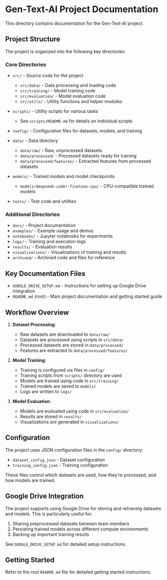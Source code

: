 # Gen-Text-AI Project Documentation

This directory contains documentation for the Gen-Text-AI project.

## Project Structure

The project is organized into the following key directories:

### Core Directories

- `src/` - Source code for the project

  - `src/data/` - Data processing and loading code
  - `src/training/` - Model training code
  - `src/evaluation/` - Model evaluation code
  - `src/utils/` - Utility functions and helper modules

- `scripts/` - Utility scripts for various tasks

  - See `scripts/README.md` for details on individual scripts

- `config/` - Configuration files for datasets, models, and training

- `data/` - Data directory

  - `data/raw/` - Raw, unprocessed datasets
  - `data/processed/` - Processed datasets ready for training
  - `data/processed/features/` - Extracted features from processed datasets

- `models/` - Trained models and model checkpoints

  - `models/deepseek-coder-finetune-cpu/` - CPU-compatible trained models

- `tests/` - Test code and utilities

### Additional Directories

- `docs/` - Project documentation
- `examples/` - Example usage and demos
- `notebooks/` - Jupyter notebooks for experiments
- `logs/` - Training and execution logs
- `results/` - Evaluation results
- `visualizations/` - Visualizations of training and results
- `archived/` - Archived code and files for reference

## Key Documentation Files

- `GOOGLE_DRIVE_SETUP.md` - Instructions for setting up Google Drive integration
- `README.md` (root) - Main project documentation and getting started guide

## Workflow Overview

1. **Dataset Processing**:

   - Raw datasets are downloaded to `data/raw/`
   - Datasets are processed using scripts in `src/data/`
   - Processed datasets are stored in `data/processed/`
   - Features are extracted to `data/processed/features/`

2. **Model Training**:

   - Training is configured via files in `config/`
   - Training scripts from `scripts/` directory are used
   - Models are trained using code in `src/training/`
   - Trained models are saved to `models/`
   - Logs are written to `logs/`

3. **Model Evaluation**:
   - Models are evaluated using code in `src/evaluation/`
   - Results are stored in `results/`
   - Visualizations are generated in `visualizations/`

## Configuration

The project uses JSON configuration files in the `config/` directory:

- `dataset_config.json` - Dataset configuration
- `training_config.json` - Training configuration

These files control which datasets are used, how they're processed, and how models are trained.

## Google Drive Integration

The project supports using Google Drive for storing and retrieving datasets and models. This is particularly useful for:

1. Sharing preprocessed datasets between team members
2. Persisting trained models across different compute environments
3. Backing up important training results

See `GOOGLE_DRIVE_SETUP.md` for detailed setup instructions.

## Getting Started

Refer to the root `README.md` file for detailed getting started instructions.
